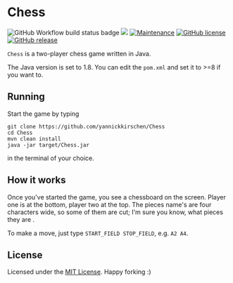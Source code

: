 # Chess

![GitHub Workflow build status badge](https://github.com/yannickkirschen/chess/workflows/Maven%20clean%20install/badge.svg)
[![](https://api.dependabot.com/badges/status?host=github&repo=yannickkirschen/chess)](https://dependabot.com)
[![Maintenance](https://img.shields.io/badge/Maintained%3F-yes-green.svg)](https://github.com/yannickkirschen/chess/graphs/commit-activity)
[![GitHub license](https://img.shields.io/github/license/yannickkirschen/chess.svg)](https://github.com/yannickkirschen/chess/blob/master/LICENSE)
[![GitHub release](https://img.shields.io/github/release/yannickkirschen/chess.svg)](https://github.com/yannickkirschen/chess/releases/)

`Chess` is a two-player chess game written in Java.

The Java version is set to 1.8. You can edit the `pom.xml` and set it to >=8 if you want to.

## Running

Start the game by typing

```
git clone https://github.com/yannickkirschen/Chess
cd Chess
mvn clean install
java -jar target/Chess.jar
```

in the terminal of your choice.

## How it works

Once you've started the game, you see a chessboard on the screen. Player one is at the bottom, player two at the top. The pieces name's are four characters
wide, so some of them are cut; I'm sure you know, what pieces they are .

To make a move, just type `START_FIELD STOP_FIELD`, e.g. `A2 A4`.

## License

Licensed under the [MIT License](https://github.com/yannickkirschen/chess****/blob/master/LICENSE).
Happy forking :)
